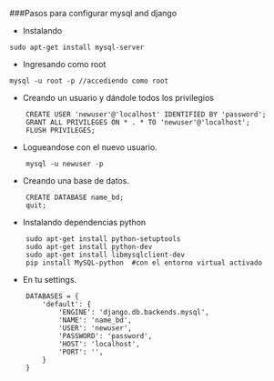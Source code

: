 ###Pasos para configurar mysql and django

- Instalando  
```	
sudo apt-get install mysql-server
```

- Ingresando como root
```
mysql -u root -p //accediendo como root
```

- Creando un usuario y dándole todos los privilegios
```
	CREATE USER 'newuser'@'localhost' IDENTIFIED BY 'password';
	GRANT ALL PRIVILEGES ON * . * TO 'newuser'@'localhost';
	FLUSH PRIVILEGES;
```

- Logueandose con el nuevo usuario.
```
	mysql -u newuser -p
```

- Creando una base de datos.
```
	CREATE DATABASE name_bd;
	quit;
```

- Instalando dependencias python
```
	sudo apt-get install python-setuptools
	sudo apt-get install python-dev
	sudo apt-get install libmysqlclient-dev
	pip install MySQL-python  #con el entorno virtual activado
```

- En tu settings.
```
	DATABASES = {
	    'default': {
	        'ENGINE': 'django.db.backends.mysql',
	        'NAME': 'name_bd',
	        'USER': 'newuser',
	        'PASSWORD': 'password',
	        'HOST': 'localhost',
	        'PORT': '',
	    }
	}
```